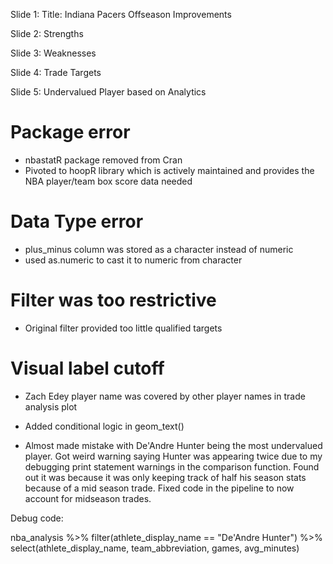 Slide 1: Title: Indiana Pacers Offseason Improvements

Slide 2: Strengths

Slide 3: Weaknesses

Slide 4: Trade Targets

Slide 5: Undervalued Player based on Analytics



# Package error
- nbastatR package removed from Cran
- Pivoted to hoopR library which is actively maintained and provides the NBA player/team box score data needed

# Data Type error
- plus_minus column was stored as a character instead of numeric
- used as.numeric to cast it to numeric from character

# Filter was too restrictive 
- Original filter provided too little qualified targets 

# Visual label cutoff
- Zach Edey player name was covered by other player names in trade analysis plot
- Added conditional logic in geom_text()



- Almost made mistake with De'Andre Hunter being the most undervalued player. Got weird warning saying Hunter was appearing twice due to my debugging print statement warnings
in the comparison function. Found out it was because it was only keeping track of half his season stats because of a mid season trade. Fixed code in the pipeline to now 
account for midseason trades.

Debug code: 

nba_analysis %>% 
  filter(athlete_display_name == "De'Andre Hunter") %>%
  select(athlete_display_name, team_abbreviation, games, avg_minutes)